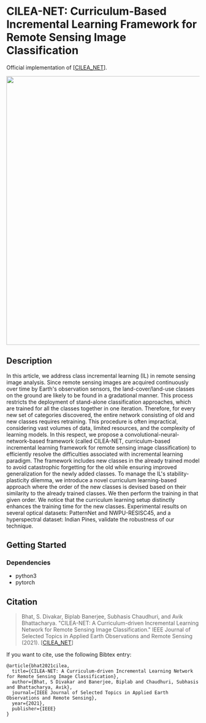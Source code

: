 # CILEA-NET: Curriculum-Based Incremental Learning Framework for Remote Sensing Image Classification

Official implementation of [[CILEA_NET](https://ieeexplore.ieee.org/abstract/document/9442875)].


<p align='center'>
    <img src="semgif-readme.png", width="700">
</p>


## Description


In this article, we address class incremental learning (IL) in remote sensing image analysis. Since remote sensing images are acquired continuously over time by Earth's observation sensors, the land-cover/land-use classes on the ground are likely to be found in a gradational manner. This process restricts the deployment of stand-alone classification approaches, which are trained for all the classes together in one iteration. Therefore, for every new set of categories discovered, the entire network consisting of old and new classes requires retraining. This procedure is often impractical, considering vast volumes of data, limited resources, and the complexity of learning models. In this respect, we propose a convolutional-neural-network-based framework (called CILEA-NET, curriculum-based incremental learning framework for remote sensing image classification) to efficiently resolve the difficulties associated with incremental learning paradigm. The framework includes new classes in the already trained model to avoid catastrophic forgetting for the old while ensuring improved generalization for the newly added classes. To manage the IL's stability-plasticity dilemma, we introduce a novel curriculum learning-based approach where the order of the new classes is devised based on their similarity to the already trained classes. We then perform the training in that given order. We notice that the curriculum learning setup distinctly enhances the training time for the new classes. Experimental results on several optical datasets: PatternNet and NWPU-RESISC45, and a hyperspectral dataset: Indian Pines, validate the robustness of our technique.
## Getting Started

### Dependencies

* python3
* pytorch

<!--### Executing program

* To run the main 
* Step-by-step bullets
```
code blocks for commands
```-->


## Citation
> Bhat, S. Divakar, Biplab Banerjee, Subhasis Chaudhuri, and Avik Bhattacharya. "CILEA-NET: A Curriculum-driven Incremental Learning Network for Remote Sensing Image Classification." IEEE Journal of Selected Topics in Applied Earth Observations and Remote Sensing (2021). [[CILEA_NET](https://ieeexplore.ieee.org/abstract/document/9442875)]

If you want to cite, use the following Bibtex entry:
```
@article{bhat2021cilea,
  title={CILEA-NET: A Curriculum-driven Incremental Learning Network for Remote Sensing Image Classification},
  author={Bhat, S Divakar and Banerjee, Biplab and Chaudhuri, Subhasis and Bhattacharya, Avik},
  journal={IEEE Journal of Selected Topics in Applied Earth Observations and Remote Sensing},
  year={2021},
  publisher={IEEE}
}
```

